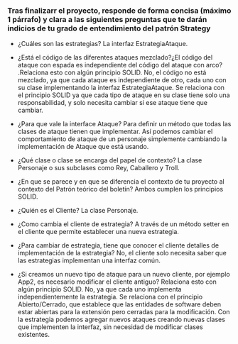 
### Tras finalizarr el proyecto, responde de forma concisa (máximo 1 párrafo) y clara a las siguientes preguntas que te darán indicios de  tu grado de entendimiento del patrón Strategy

- ¿Cuáles son las estrategias?
La interfaz EstrategiaAtaque.

- ¿Está el código de las diferentes ataques mezclado?¿El código del ataque con espada es independiente del código del ataque con arco?  .Relaciona esto con algún principio SOLID.
  No, el código no está mezclado, ya que cada ataque es independiente de otro, cada uno con su clase implementando la interfaz EstrategiaAtaque.
  Se relaciona con el principio SOLID ya que cada tipo de ataque en su clase tiene solo una responsabilidad, y solo necesita cambiar si ese ataque
  tiene que cambiar.

- ¿Para que vale la interface Ataque?
  Para definir un método que todas las clases de ataque tienen que implementar. Así podemos cambiar el comportamiento de ataque de un personaje simplemente cambiando la implementación de Ataque que está usando.

- ¿Qué clase o clase se encarga del papel de contexto?
  La clase Personaje o sus subclases como Rey, Caballero y Troll.

- ¿En que se parece y  en que se diferencia el  contexto de tu proyecto al contexto del Patrón teórico del boletín?
Ambos cumplen los principios SOLID.

- ¿Quién es el Cliente?
  La clase Personaje.

- ¿Como cambia el cliente de estrategia?
A través de un método setter en el cliente que permite establecer una nueva estrategia.

- ¿Para cambiar de estrategia, tiene que conocer el cliente detalles de implementación de la estrategia?
No, el cliente solo necesita saber que las estrategias implementan una interfaz común. 

- ¿Si creamos un nuevo tipo de ataque para un nuevo cliente, por ejemplo App2,  es
necesario modificar el cliente antiguo? Relaciona esto con algún principio SOLID.
No, ya que cada uno implementa independientemente la estrategia. Se relaciona con el principio Abierto/Cerrado, que establece que las entidades de software deben estar abiertas para la extensión pero cerradas para la modificación. Con la estrategia podemos agregar nuevos ataques creando nuevas clases que implementen la interfaz, sin necesidad de modificar clases existentes.
